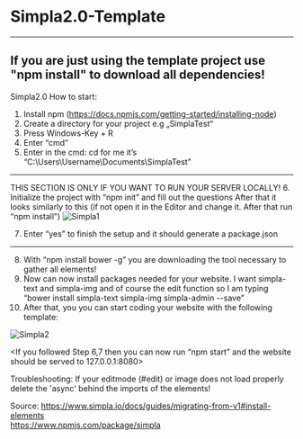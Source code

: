 # Simpla2.0-Template

---
If you are just using the template project use "npm install" to download all dependencies!
---

Simpla2.0 How to start:

1.	Install npm (https://docs.npmjs.com/getting-started/installing-node)
2.	Create a directory for your project e.g „SimplaTest“
3.	Press Windows-Key + R
4.	Enter “cmd”
5.	Enter in the cmd: cd <pathtoSimplaTest>
for me it’s “C:\Users\Username\Documents\SimplaTest”
-----------------------------
THIS SECTION IS ONLY IF YOU WANT TO RUN YOUR SERVER LOCALLY!
6.	Initialize the project with “npm init” and fill out the questions
After that it looks similarly to this (if not open it in the Editor and change it. After that run “npm install”)
![Simpla1](https://cloud.eisenschmidt.family/s/M8y9MhxGoerRzWE/download)

7.	Enter “yes” to finish the setup and it should generate a package.json
-----------------------------------
8.	With “npm install bower -g” you are downloading the tool necessary to gather all elements!
9.	Now can now install packages needed for your website.
I want simpla-text and simpla-img and of course the edit function so I am typing “bower install simpla-text simpla-img simpla-admin --save”
10.	After that, you you can start coding your website with the following template: 

![Simpla2](https://cloud.eisenschmidt.family/s/mcj9Cu5dAeAq5mv/download)

<If you followed Step 6,7 then you can now run “npm start” and the website should be served to 127.0.0.1:8080>

Troubleshooting:
If your editmode (#edit) or image does not load properly delete the 'async' behind the imports of the elements! 

Source:
https://www.simpla.io/docs/guides/migrating-from-v1#install-elements  
https://www.npmjs.com/package/simpla

